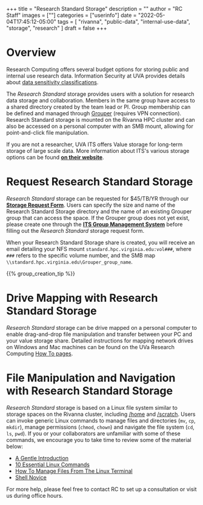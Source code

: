 +++
title = "Research Standard Storage"
description = ""
author = "RC Staff"
images = [""]
categories = ["userinfo"]
date = "2022-05-04T17:45:12-05:00"
tags = [
    "rivanna", 
    "public-data",
    "internal-use-data",
    "storage",
    "research"
]
draft = false
+++

# Overview

Research Computing offers several budget options for storing public and internal use research data. Information Security at UVA provides details about [data sensitivity 
classifications](https://security.virginia.edu/university-data-protection-standards).

The _Research Standard_ storage provides users with a solution for research data storage and collaboration. Members in the same group have access to a shared directory created by 
the team lead or PI. Group membership can be defined and managed through <a href="https://groups.identity.virginia.edu" target="_blank">Grouper</a> (requires VPN connection). Research Standard storage is mounted on the Rivanna HPC cluster and can also be accessed on a personal computer with an SMB 
mount, allowing for point-and-click file manipulation.

If you are not a researcher, UVA ITS offers Value storage for long-term storage of large scale data. More information about ITS's 
various storage options can be found <a href="https://virginia.service-now.com/its?id=itsweb_kb_article&sys_id=2ca18093db7ac744f032f1f51d9619eb" style="font-weight:bold;" target="_blank">on their website</a>.

# Request Research Standard Storage

_Research Standard_ storage can be requested for $45/TB/YR through our [**Storage Request Form**](/form/storage/).
Users can specify the size and name of the Research Standard Storage directory and the name of an existing Grouper group that can access the space. If the Grouper group does not yet exist, please create one through the <a href="https://in.virginia.edu/how-to-request-group" style="font-weight:bold;" target="_blank">ITS Group Management System</a> before filling out the _Research Standard_ storage request form.

When your Research Standard Storage share is created, you will receive an email detailing your NFS mount `standard.hpc.virginia.edu:vol###`, where `###` refers to the specific volume number, and the SMB map `\\standard.hpc.virginia.edu\Grouper_group_name`.

{{% group_creation_tip %}}

# Drive Mapping with Research Standard Storage

_Research Standard_ storage can be drive mapped on a personal computer to enable drag-and-drop file manipulation and transfer between your PC and your value storage share. Detailed instructions for mapping network drives on Windows and Mac machines can be found on the UVa Research Computing [How To pages](/userinfo/howtos/storage/drive-mapping).

# File Manipulation and Navigation with Research Standard Storage
 
_Research Standard_ storage is based on a Linux file system similar to storage spaces on the Rivanna cluster, including [/home](/userinfo/storage/non-sensitive-data/#home) and [/scratch](/userinfo/storage/non-sensitive-data/#scratch). Users can invoke generic Linux commands to manage files and directories (`mv`, `cp`, `mkdir`), manage permissions (`chmod`, `chown`) and navigate the file system (`cd`, `ls`, `pwd`).  If you or your collaborators are unfamiliar with some of these commands, we encourage you to take time to review some of the material below:

<ul>
    <li><a href="https://computers.tutsplus.com/tutorials/navigating-the-terminal-a-gentle-introduction--mac-3855" target="_blank">A Gentle Introduction</a></li>
    <li><a href="https://www.lifewire.com/linux-commands-for-navigating-file-system-4027320" target="_blank">10 Essential Linux Commands</a></li>
    <li><a href="https://www.howtogeek.com/107808/how-to-manage-files-from-the-linux-terminal-11-commands-you-need-to-know/" target="_blank">How To Manage Files From The Linux Terminal</a></li>
    <!-- No Longer active -->
    <!-- <li><a href="http://www.linuxplanet.com/linuxplanet/tutorials/6666/1" target="_blank">Navigating the Linux Filesystem</a></li> -->
    <li><a href="https://swcarpentry.github.io/shell-novice/" target="_blank">Shell Novice</a></li>
</ul>


For more help, please feel free to contact RC to set up a consultation or visit us during office hours. 
